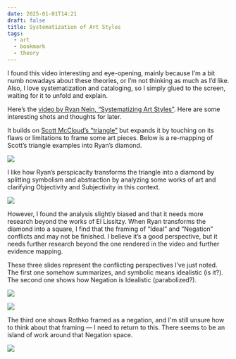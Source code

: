 ```yaml
---
date: 2025-01-01T14:21
draft: false
title: Systematization of Art Styles
tags:
  - art
  - bookmark
  - theory
---
```

I found this video interesting and eye-opening, mainly because I’m a bit numb nowadays about these theories, or I’m not thinking as much as I’d like. Also, I love systematization and cataloging, so I simply glued to the screen, waiting for it to unfold and explain.

Here’s the [video by Ryan Nein, “Systematizing Art Styles”](https://www.youtube.com/watch?v=uk4Jf_vE6Fo). Here are some interesting shots and thoughts for later. 

It builds on [Scott McCloud’s “triangle”](http://www.scottmccloud.com/4-inventions/triangle/) but expands it by touching on its flaws or limitations to frame some art pieces. Below is a re-mapping of Scott’s triangle examples into Ryan’s diamond.

![](systematization-of-art-styles-1735741893711.jpeg)

I like how Ryan’s perspicacity transforms the triangle into a diamond by splitting symbolism and abstraction by analyzing some works of art and clarifying Objectivity and Subjectivity in this context.

![](systematization-of-art-styles-1735742245120.jpeg)


However, I found the analysis slightly biased and that it needs more research beyond the works of El Lissitzy. When Ryan transforms the diamond into a square, I find that the framing of “Ideal” and “Negation” conflicts and may not be finished. I believe it’s a good perspective, but it needs further research beyond the one rendered in the video and further evidence mapping.

These three slides represent the conflicting perspectives I’ve just noted. The first one somehow summarizes, and symbolic means idealistic (is it?). The second one shows how Negation is Idealistic (parabolized?).

![](systematization-of-art-styles-1735742577811.jpeg)

![](systematization-of-art-styles-1735742643796.jpeg)

The third one shows Rothko framed as a negation, and I'm still unsure how to think about that framing — I need to return to this. There seems to be an island of work around that Negation space.

![](systematization-of-art-styles-1735742697242.jpeg)